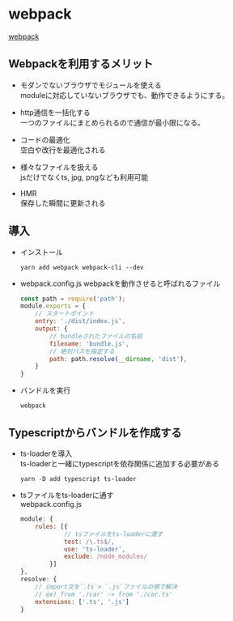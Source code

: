 # webpack
[webpack](https://webpack.js.org/)
## Webpackを利用するメリット
- モダンでないブラウザでモジュールを使える  
    moduleに対応していないブラウザでも、動作できるようにする。

- http通信を一括化する  
    一つのファイルにまとめられるので通信が最小限になる。

- コードの最適化  
    空白や改行を最適化される

- 様々なファイルを扱える  
    jsだけでなくts, jpg, pngなども利用可能

- HMR  
    保存した瞬間に更新される
## 導入
- インストール
    ```shell
    yarn add webpack webpack-cli --dev
    ```

- webpack.config.js
    webpackを動作させると呼ばれるファイル
    ```javascript
    const path = require('path');
    module.exports = {
        // スタートポイント
        entry: './dist/index.js',
        output: {
            // bundleされたファイルの名前 
            filename: 'bundle.js',
            // 絶対パスを指定する
            path: path.resolve(__dirname, 'dist'),
        }
    }   
    ```
- バンドルを実行
    ```shell
    webpack
    ```
## Typescriptからバンドルを作成する
- ts-loaderを導入  
    ts-loaderと一緒にtypescriptを依存関係に追加する必要がある
    ```shell
    yarn -D add typescript ts-loader
    ```
- tsファイルをts-loaderに通す  
    webpack.config.js
    ```javascript
    module: {
        rules: [{
                // tsファイルをts-loaderに渡す
                test: /\.ts$/,
                use: 'ts-loader',
                exclude: /node_modules/
            }]
    },
    resolve: {
        // import文を`.ts`> `.js`ファイルの順で解決
        // ex) from './car' -> from './car.ts'
        extensions: ['.ts', '.js']
    }
    ```